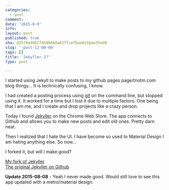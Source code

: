 ```yaml
---
categories:
  - post
comment: 
date: '2015-6-9'
info: 
layout: post
published: true
sha: d2570ad4b2f458b6b8a61ffcefbae821bae35ed0
slug: '-post-12-00-00'
tags: []
title: 'Jekyller 2?'
type: post

---
```



I started using Jekyll to make posts to my github pages page/tnotm.com blog thingy... It is technically confusing, I know.

I had created a posting process using [git](http://en.wikipedia.org/wiki/Git_%28software%29) on the command line, but stopped using it.  It worked for a time but I lost it due to multiple factors.  One being that I am me, and I create and drop projects like a crazy person.

Today I found [Jekyller](https://chrome.google.com/webstore/detail/jekyller/lgdhgkhhglmhiacjecigalebiffjklec/related?utm_source=chrome-app-launcher-info-dialog) on the Chrome Web Store.  The app connects to Github and allows you to make new posts and edit old ones.  Pretty darn neat.

Then I realized that I hate the UI.  I have become so used to Material Design I am hating anything else.  So now...

I forked it, but will I make good?

[My fork of Jekyller](https://github.com/tnotm/jekyller) 
<br>
[The original Jekyller on Github](https://github.com/shinemoon/jekyller)

**Update 2015-08-08** -  Yeah I never made good.  Would still love to see this app updated with a metro/material design.